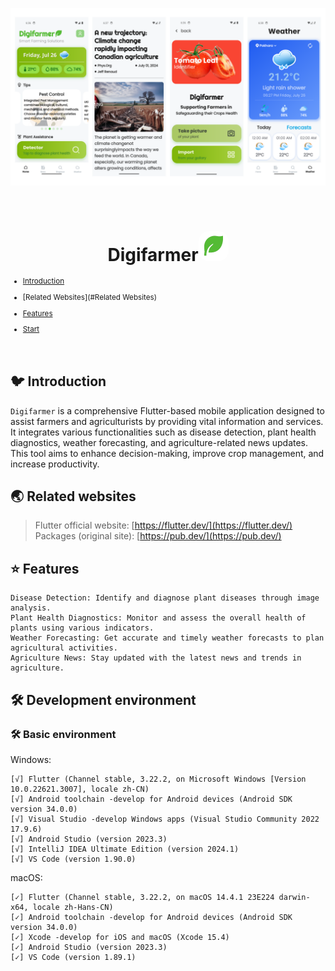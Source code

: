 
<p align="center">
  <img alt="Preview" src="./README/preview/preview.png">
</p>

<br/>

<h1 align="center"> 
  Digifarmer<img alt="Logo" src="./README/logo/logo.png" width="48px" style="border-radius:16px;" />
</h1> 



<sub>

- [Introduction](#introduction)

- [Related Websites](#Related Websites)

- [Features](#Features)

- [Start](#Start)

</sub>

<br/>

## 🐦 Introduction

`Digifarmer` is a comprehensive Flutter-based mobile application designed to assist farmers and agriculturists by providing vital information and services. It integrates various functionalities such as disease detection, plant health diagnostics, weather forecasting, and agriculture-related news updates. This tool aims to enhance decision-making, improve crop management, and increase productivity. 




## 🌏 Related websites
> Flutter official website: [https://flutter.dev/](https://flutter.dev/)
> Packages (original site): [https://pub.dev/](https://pub.dev/)


## ⭐ Features

```
Disease Detection: Identify and diagnose plant diseases through image analysis.
Plant Health Diagnostics: Monitor and assess the overall health of plants using various indicators.
Weather Forecasting: Get accurate and timely weather forecasts to plan agricultural activities.
Agriculture News: Stay updated with the latest news and trends in agriculture.
```

## 🛠️ Development environment

### 🛠️ Basic environment

Windows:
```
[√] Flutter (Channel stable, 3.22.2, on Microsoft Windows [Version 10.0.22621.3007], locale zh-CN)
[√] Android toolchain -develop for Android devices (Android SDK version 34.0.0)
[√] Visual Studio -develop Windows apps (Visual Studio Community 2022 17.9.6)
[√] Android Studio (version 2023.3)
[√] IntelliJ IDEA Ultimate Edition (version 2024.1)
[√] VS Code (version 1.90.0)
```  

macOS:   
```
[✓] Flutter (Channel stable, 3.22.2, on macOS 14.4.1 23E224 darwin-x64, locale zh-Hans-CN)
[✓] Android toolchain -develop for Android devices (Android SDK version 34.0.0)
[✓] Xcode -develop for iOS and macOS (Xcode 15.4)
[✓] Android Studio (version 2023.3)
[✓] VS Code (version 1.89.1)
```  

